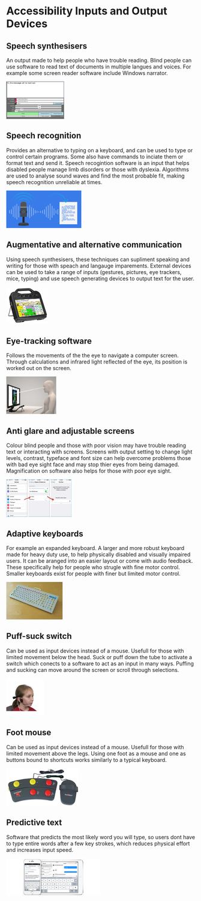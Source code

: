 # Accessibility Inputs and Output Devices

## Speech synthesisers
An output made to help people who have trouble reading. Blind people can use software to read text of documents in multiple langues and voices. For example some screen reader software include Windows narrator.

<img src="https://raw.githubusercontent.com/JachymT/a-level-cs-blog/main/Computer%20Systems/1.1/1.1.3/images/acc1.png" height="100">

## Speech recognition
Provides an alternative to typing on a keyboard, and can be used to type or control certain programs. Some also have commands to inciate them or format text and send it. Speech recogintion software is an input that helps disabled people manage limb disorders or those with dyslexia. Algorithms are used to analyse sound waves and find the most probable fit, making speech recognition unreliable at times.

<img src="https://raw.githubusercontent.com/JachymT/a-level-cs-blog/main/Computer%20Systems/1.1/1.1.3/images/acc2.png" height="100">

## Augmentative and alternative communication
Using speech synthesisers, these techniques can supliment speaking and writing for those with speach and langauge imparements. External devices can be used to take a range of inputs (gestures, pictures, eye trackers, mice, typing) and use speech generating devices to output text for the user.

<img src="https://raw.githubusercontent.com/JachymT/a-level-cs-blog/main/Computer%20Systems/1.1/1.1.3/images/acc3.png" height="100">

## Eye-tracking software
Follows the movements of the the eye to navigate a computer screen. Through calculations and infrared light reflected of the eye, its position is worked out on the screen.

<img src="https://raw.githubusercontent.com/JachymT/a-level-cs-blog/main/Computer%20Systems/1.1/1.1.3/images/acc4.png" height="100">

## Anti glare and adjustable screens
Colour blind people and those with poor vision may have trouble reading text or interacting with screens. Screens with output setting to change light levels, contrast, typeface and font size can help overcome problems those with bad eye sight face and may stop thier eyes from being damaged. Magnification on software also helps for those with poor eye sight.

<img src="https://raw.githubusercontent.com/JachymT/a-level-cs-blog/main/Computer%20Systems/1.1/1.1.3/images/acc5.png" height="100">

## Adaptive keyboards
For example an expanded keyboard. A larger and more robust keyboard made for heavy duty use, to help physically disabled and visually impaired users. It can be aranged into an easier layout or come with audio feedback. These specifically help for people who strugle with fine motor control. Smaller keyboards exist for people with finer but limited motor control.

<img src="https://raw.githubusercontent.com/JachymT/a-level-cs-blog/main/Computer%20Systems/1.1/1.1.3/images/acc6.png" height="100">

## Puff-suck switch
Can be used as input devices instead of a mouse. Usefull for those with limited movement below the head. Suck or puff down the tube to activate a switch which conects to a software to act as an input in many ways. Puffing and sucking can move around the screen or scroll through selections.

<img src="https://raw.githubusercontent.com/JachymT/a-level-cs-blog/main/Computer%20Systems/1.1/1.1.3/images/acc7.png" height="100">

## Foot mouse
Can be used as input devices instead of a mouse. Usefull for those with limited movement above the legs. Using one foot as a mouse and one as buttons bound to shortcuts works similarly to a typical keyboard.

<img src="https://raw.githubusercontent.com/JachymT/a-level-cs-blog/main/Computer%20Systems/1.1/1.1.3/images/acc8.png" height="100">

## Predictive text
Software that predicts the most likely word you will type, so users dont have to type entire words after a few key strokes, which reduces physical effort and increases input speed.

<img src="https://raw.githubusercontent.com/JachymT/a-level-cs-blog/main/Computer%20Systems/1.1/1.1.3/images/acc9.png" height="100">
